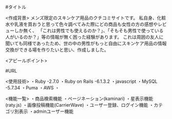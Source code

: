 #タイトル

<作成背景>
メンズ限定のスキンケア用品のクチコミサイトです。
私自身、化粧水や乳液を買おうと思って色々調べてみた際にどの商品も女性の方の感想やレビューしか無く、
「これは男性でも使えるのか？」、「そもそも男性で使っている人がいるのか？」等の情報が無く困った経験があります。
これは周囲の友人に聞いても同様であったため、世の中の男性がもっと自由にスキンケア用品の情報交換ができる場を作りたいと思い、作成しました。

<アピールポイント>

#URL

<使用技術>
・Ruby -2.7.0
・Ruby on Rails -6.1.3.2
・javascript 
・MySQL -5.7.34
・Puma
・AWS
・

<機能一覧>
・商品検索機能
・ページネーション(kaminari)
・星表示機能(raty.js)
・画像投稿機能(CarrierWave)
・ユーザー登録、ログイン機能
・カテゴリ別表示
・adminユーザー機能
